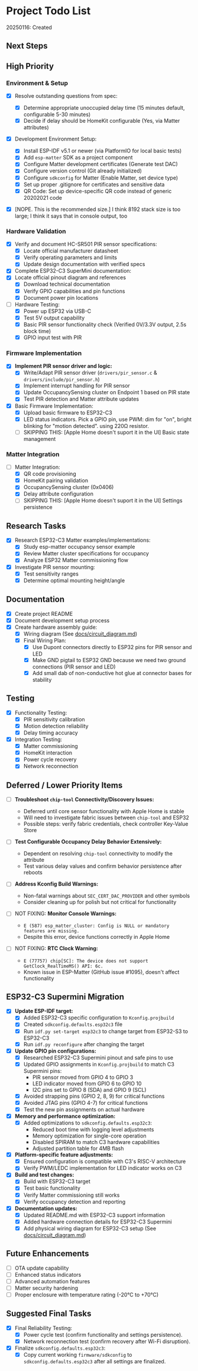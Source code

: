 # Project Todo List

20250116: Created

## Next Steps


## High Priority

### Environment & Setup
- [x] Resolve outstanding questions from spec:
  - [x] Determine appropriate unoccupied delay time (15 minutes default, configurable 5-30 minutes)
  - [x] Decide if delay should be HomeKit configurable (Yes, via Matter attributes)
- [x] Development Environment Setup:
  - [x] Install ESP-IDF v5.1 or newer (via PlatformIO for local basic tests)
  - [x] Add `esp-matter` SDK as a project component
  - [x] Configure Matter development certificates (Generate test DAC)
  - [x] Configure version control (Git already initialized)
  - [x] Configure `sdkconfig` for Matter (Enable Matter, set device type)
  - [x] Set up proper .gitignore for certificates and sensitive data
  - [x] QR Code: Set up device-specific QR code instead of generic 20202021 code
- [x] [NOPE. This is the recommended size.] I think 8192 stack size is too large; I think it says that in console output, too


### Hardware Validation
- [x] Verify and document HC-SR501 PIR sensor specifications:
  - [x] Locate official manufacturer datasheet
  - [x] Verify operating parameters and limits
  - [x] Update design documentation with verified specs
- [x] Complete ESP32-C3 SuperMini documentation:
- [x] Locate official pinout diagram and references
  - [x] Download technical documentation
  - [x] Verify GPIO capabilities and pin functions
  - [x] Document power pin locations
- [ ] Hardware Testing:
  - [x] Power up ESP32 via USB-C
  - [x] Test 5V output capability
  - [x] Basic PIR sensor functionality check (Verified 0V/3.3V output, 2.5s block time)
  - [x] GPIO input test with PIR

### Firmware Implementation
- [x] **Implement PIR sensor driver and logic:**
  - [x] Write/Adapt PIR sensor driver (`drivers/pir_sensor.c` & `drivers/include/pir_sensor.h`)
  - [x] Implement interrupt handling for PIR sensor
  - [x] Update OccupancySensing cluster on Endpoint 1 based on PIR state
  - [x] Test PIR detection and Matter attribute updates
- [x] Basic Firmware Implementation:
  - [x] Upload basic firmware to ESP32-C3
  - [x] LED status indicators. Pick a GPIO pin, use PWM: dim for "on", bright blinking for "motion detected". using 220Ω resistor.
  - [ ] SKIPPING THIS: [Apple Home doesn't suport it in the UI] Basic state management

### Matter Integration
- [ ] Matter Integration:
  - [x] QR code provisioning
  - [x] HomeKit pairing validation
  - [x] OccupancySensing cluster (0x0406)
  - [x] Delay attribute configuration
  - [ ] SKIPPING THIS: [Apple Home doesn't suport it in the UI] Settings persistence

## Research Tasks
- [x] Research ESP32-C3 Matter examples/implementations:
  - [x] Study esp-matter occupancy sensor example
  - [x] Review Matter cluster specifications for occupancy
  - [x] Analyze ESP32 Matter commissioning flow
- [x] Investigate PIR sensor mounting:
  - [x] Test sensitivity ranges
  - [x] Determine optimal mounting height/angle

## Documentation
- [x] Create project README
- [x] Document development setup process
- [x] Create hardware assembly guide:
  - [x] Wiring diagram (See [docs/circuit_diagram.md](../circuit_diagram.md))
  - [x] Final Wiring Plan:
    - [x] Use Dupont connectors directly to ESP32 pins for PIR sensor and LED
    - [x] Make GND pigtail to ESP32 GND because we need two ground connections (PIR sensor and LED)
    - [x] Add small dab of non-conductive hot glue at connector bases for stability

## Testing
- [x] Functionality Testing:
  - [x] PIR sensitivity calibration
  - [x] Motion detection reliability
  - [x] Delay timing accuracy
- [x] Integration Testing:
  - [x] Matter commissioning
  - [x] HomeKit interaction
  - [x] Power cycle recovery
  - [x] Network reconnection

## Deferred / Lower Priority Items

- [ ] **Troubleshoot `chip-tool` Connectivity/Discovery Issues:**
    - Deferred until core sensor functionality with Apple Home is stable
    - Will need to investigate fabric issues between `chip-tool` and ESP32
    - Possible steps: verify fabric credentials, check controller Key-Value Store
    
- [ ] **Test Configurable Occupancy Delay Behavior Extensively:**
    - Dependent on resolving `chip-tool` connectivity to modify the attribute
    - Test various delay values and confirm behavior persistence after reboots

- [ ] **Address Kconfig Build Warnings:**
    - Non-fatal warnings about `SEC_CERT_DAC_PROVIDER` and other symbols
    - Consider cleaning up for polish but not critical for functionality

- [ ] NOT FIXING: **Monitor Console Warnings:** 
    - `E (587) esp_matter_cluster: Config is NULL or mandatory features are missing.`
    - Despite this error, device functions correctly in Apple Home

- [ ] NOT FIXING: **RTC Clock Warning:**
    - `E (77757) chip[SC]: The device does not support GetClock_RealTimeMS() API: 6c.`
    - Known issue in ESP-Matter (GitHub issue #1095), doesn't affect functionality

## ESP32-C3 Supermini Migration 

- [x] **Update ESP-IDF target:**
    - [x] Added ESP32-C3 specific configuration to `Kconfig.projbuild`
    - [x] Created `sdkconfig.defaults.esp32c3` file
    - [x] Run `idf.py set-target esp32c3` to change target from ESP32-S3 to ESP32-C3
    - [x] Run `idf.py reconfigure` after changing the target

- [x] **Update GPIO pin configurations:**
    - [x] Researched ESP32-C3 Supermini pinout and safe pins to use
    - [x] Updated GPIO assignments in `Kconfig.projbuild` to match C3 Supermini pins:
      - PIR sensor moved from GPIO 4 to GPIO 3
      - LED indicator moved from GPIO 6 to GPIO 10
      - I2C pins set to GPIO 8 (SDA) and GPIO 9 (SCL)
    - [x] Avoided strapping pins (GPIO 2, 8, 9) for critical functions
    - [x] Avoided JTAG pins (GPIO 4-7) for critical functions
    - [x] Test the new pin assignments on actual hardware

- [x] **Memory and performance optimization:**
    - [x] Added optimizations to `sdkconfig.defaults.esp32c3`:
      - Reduced boot time with logging level adjustments
      - Memory optimization for single-core operation
      - Disabled SPIRAM to match C3 hardware capabilities
      - Adjusted partition table for 4MB flash

- [x] **Platform-specific feature adjustments:**
    - [x] Ensured configuration is compatible with C3's RISC-V architecture
    - [x] Verify PWM/LEDC implementation for LED indicator works on C3
  
- [x] **Build and test changes:**
    - [x] Build with ESP32-C3 target
    - [x] Test basic functionality
    - [x] Verify Matter commissioning still works
    - [x] Verify occupancy detection and reporting

- [x] **Documentation updates:**
    - [x] Updated README.md with ESP32-C3 support information
    - [x] Added hardware connection details for ESP32-C3 Supermini
    - [x] Add physical wiring diagram for ESP32-C3 setup (See [docs/circuit_diagram.md](../circuit_diagram.md))

## Future Enhancements
- [ ] OTA update capability
- [ ] Enhanced status indicators
- [ ] Advanced automation features
- [ ] Matter security hardening
- [ ] Proper enclosure with temperature rating (-20°C to +70°C)

## Suggested Final Tasks
- [x] Final Reliability Testing:
    - [x] Power cycle test (confirm functionality and settings persistence).
    - [x] Network reconnection test (confirm recovery after Wi-Fi disruption).
- [x] Finalize `sdkconfig.defaults.esp32c3`:
    - [x] Copy current working `firmware/sdkconfig` to `sdkconfig.defaults.esp32c3` after all settings are finalized.